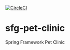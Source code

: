 [![CircleCI](https://circleci.com/gh/TarlanBakirli/sfg-pet-clinic.svg?style=svg)](https://circleci.com/gh/TarlanBakirli/sfg-pet-clinic)

# sfg-pet-clinic
Spring Framework Pet Clinic
